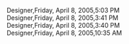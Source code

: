 ﻿Designer,Friday, April 8, 2005,5:03 PM  Designer,Friday, April 8, 2005,3:41 PM  Designer,Friday, April 8, 2005,3:40 PM  Designer,Friday, April 8, 2005,10:35 AM